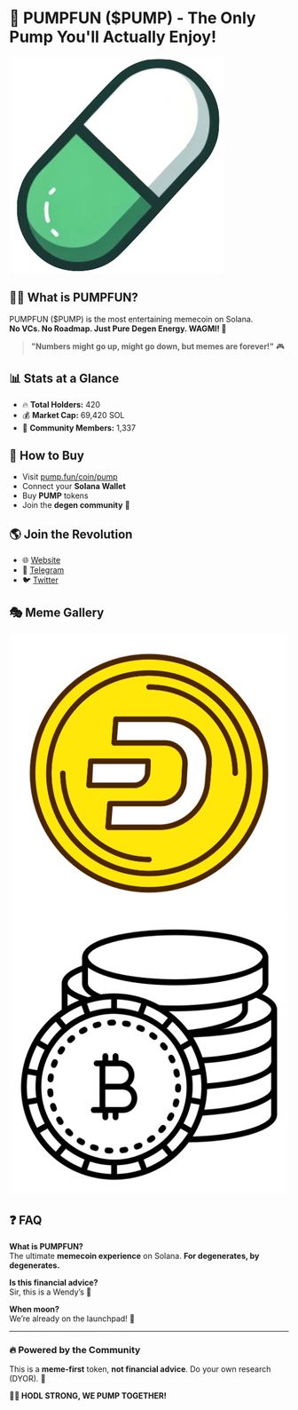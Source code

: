# 🚀 PUMPFUN ($PUMP) - The Only Pump You'll Actually Enjoy!

![PumpFun Banner](Pump_fun_logo.png)

## 🧑‍🚀 What is PUMPFUN?
PUMPFUN ($PUMP) is the most entertaining memecoin on Solana.  
**No VCs. No Roadmap. Just Pure Degen Energy. WAGMI! 💎**  

> **"Numbers might go up, might go down, but memes are forever!"** 🎮

## 📊 Stats at a Glance
- 🔥 **Total Holders:** 420  
- 💰 **Market Cap:** 69,420 SOL  
- 🌟 **Community Members:** 1,337  

## 💸 How to Buy
- Visit [pump.fun/coin/pump](https://pump.fun/coin/tAz6PzXRPV2mtRakKCBKHvyn2TLM9GtRgSLDdzapump?coin_sort=market_cap&origin=search_bar)
- Connect your **Solana Wallet**  
- Buy **PUMP** tokens  
- Join the **degen community** 🚀  

## 🌎 Join the Revolution
- 🌐 [Website](https://getpumpfun.github.io/)  
- 📱 [Telegram](http://t.me/getpumpfun)  
- 🐦 [Twitter](https://x.com/getpumpfun)  

## 🎭 Meme Gallery
![Meme 1](dash-coin.png)  
![Meme 2](bitcoin.png)  

## ❓ FAQ
**What is PUMPFUN?**  
The ultimate **memecoin experience** on Solana. **For degenerates, by degenerates.**  

**Is this financial advice?**  
Sir, this is a Wendy’s 🍔  

**When moon?**  
We’re already on the launchpad! 🚀  

---

### 🔥 Powered by the Community
This is a **meme-first** token, **not financial advice**. Do your own research (DYOR). 🚀

**💎💪 HODL STRONG, WE PUMP TOGETHER!**
